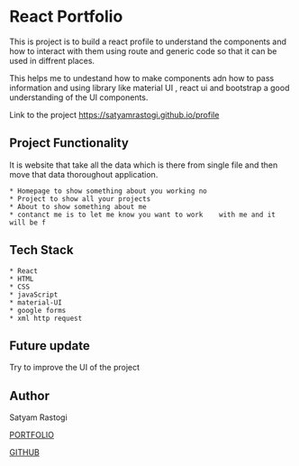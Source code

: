 # React Portfolio

This is project is to build a react profile to understand the components and how to interact with them using route and generic code so that it can be used in diffrent places.

This helps me to undestand how to make components adn how to pass information and using library like material UI , react ui and bootstrap a good understanding of the UI components.

Link to the project
<https://satyamrastogi.github.io/profile>

## Project Functionality

It is website that take all the data which is there from single file and then move that data thoroughout application.

    * Homepage to show something about you working no
    * Project to show all your projects
    * About to show something about me
    * contanct me is to let me know you want to work    with me and it will be f

## Tech Stack

    * React
    * HTML
    * CSS
    * javaScript
    * material-UI
    * google forms
    * xml http request

## Future update

Try to improve the UI of the project

## Author

Satyam Rastogi

[PORTFOLIO](http://satyamrastogi.github.io/profile)

[GITHUB](https://github.com/satyamrastogi)